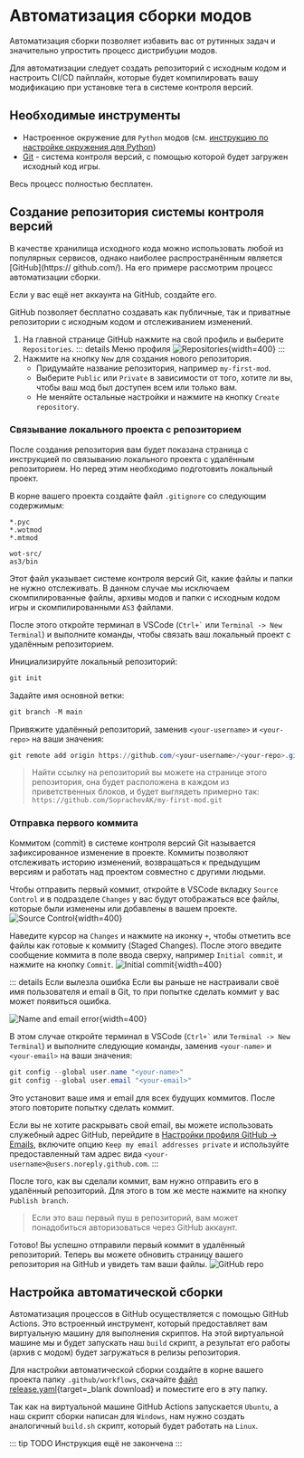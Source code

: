 # Автоматизация сборки модов

Автоматизация сборки позволяет избавить вас от рутинных задач и значительно упростить процесс дистрибуции модов.

Для автоматизации следует создать репозиторий с исходным кодом и настроить CI/CD пайплайн, которые будет компилировать вашу модификацию при установке тега в системе контроля версий.

## Необходимые инструменты
- Настроенное окружение для `Python` модов (см. [инструкцию по настройке окружения для Python](../environment/python/))
- [Git](https://git-scm.com/) - система контроля версий, с помощью которой будет загружен исходный код игры.

Весь процесс полностью бесплатен.

## Создание репозитория системы контроля версий

В качестве хранилища исходного кода можно использовать любой из популярных сервисов, однако наиболее распространённым является [GitHub](https://
github.com/). На его примере рассмотрим процесс автоматизации сборки.

Если у вас ещё нет аккаунта на GitHub, создайте его.

GitHub позволяет бесплатно создавать как публичные, так и приватные репозитории с исходным кодом и отслеживанием изменений.

1. На главной странице GitHub нажмите на свой профиль и выберите `Repositories`.
   ::: details Меню профиля
   ![Repositories](./assets/go-to-repos.png){width=400}
   :::
2. Нажмите на кнопку `New` для создания нового репозитория.
   - Придумайте название репозитория, например `my-first-mod`.
   - Выберите `Public` или `Private` в зависимости от того, хотите ли вы, чтобы ваш мод был доступен всем или только вам.
   - Не меняйте остальные настройки и нажмите на кнопку `Create repository`.

### Связывание локального проекта с репозиторием
После создания репозитория вам будет показана страница с инструкцией по связыванию локального проекта с удалённым репозиторием. Но перед этим необходимо подготовить локальный проект.

В корне вашего проекта создайте файл `.gitignore` со следующим содержимым:
``` [.gitignore]
*.pyc
*.wotmod
*.mtmod

wot-src/
as3/bin
```
Этот файл указывает системе контроля версий Git, какие файлы и папки не нужно отслеживать. В данном случае мы исключаем скомпилированные файлы, архивы модов и папки с исходным кодом игры и скомпилированными `AS3` файлами.

После этого откройте терминал в VSCode (`` Ctrl+` `` или `Terminal -> New Terminal`) и выполните команды, чтобы связать ваш локальный проект с удалённым репозиторием.

Инициализируйте локальный репозиторий:
```powershell
git init
```

Задайте имя основной ветки:
```powershell
git branch -M main 
```

Привяжите удалённый репозиторий, заменив `<your-username>` и `<your-repo>` на ваши значения:
```powershell
git remote add origin https://github.com/<your-username>/<your-repo>.git
```
> Найти ссылку на репозиторий вы можете на странице этого репозитория, она будет расположена в каждом из приветственных блоков, и будет выглядеть примерно так: `https://github.com/SoprachevAK/my-first-mod.git`


### Отправка первого коммита
Коммитом (commit) в системе контроля версий Git называется зафиксированное изменение в проекте. Коммиты позволяют отслеживать историю изменений, возвращаться к предыдущим версиям и работать над проектом совместно с другими людьми.

Чтобы отправить первый коммит, откройте в VSCode вкладку `Source Control` и в подразделе `Changes` у вас будут отображаться все файлы, которые были изменены или добавлены в вашем проекте.
![Source Control](./assets/source-control.png){width=400}

Наведите курсор на `Changes` и нажмите на иконку `+`, чтобы отметить все файлы как готовые к коммиту (Staged Changes). После этого введите сообщение коммита в поле ввода сверху, например `Initial commit`, и нажмите на кнопку `Commit`.
![Initial commit](./assets/initial-commit.png){width=400}

::: details Если вылезла ошибка
Если вы раньше не настраивали своё имя пользователя и email в Git, то при попытке сделать коммит у вас может появиться ошибка. 

![Name and email error](./assets/name-error.png){width=400}


В этом случае откройте терминал в VSCode (`` Ctrl+` `` или `Terminal -> New Terminal`) и выполните следующие команды, заменив `<your-name>` и `<your-email>` на ваши значения:
```powershell
git config --global user.name "<your-name>"
git config --global user.email "<your-email>"
```
Это установит ваше имя и email для всех будущих коммитов. После этого повторите попытку сделать коммит.

Если вы не хотите раскрывать свой email, вы можете использовать служебный адрес GitHub, перейдите в [Настройки профиля GitHub -> Emails](https://github.com/settings/emails), включите опцию `Keep my email addresses private` и используйте предоставленный там адрес вида `<your-username>@users.noreply.github.com`.
:::

После того, как вы сделали коммит, вам нужно отправить его в удалённый репозиторий. Для этого в том же месте нажмите на кнопку `Publish branch`. 

> Если это ваш первый пуш в репозиторий, вам может понадобиться авторизоваться через GitHub аккаунт.

Готово! Вы успешно отправили первый коммит в удалённый репозиторий. Теперь вы можете обновить страницу вашего репозитория на GitHub и увидеть там ваши файлы.
![GitHub repo](./assets/gh-repo.png)

## Настройка автоматической сборки
Автоматизация процессов в GitHub осуществляется с помощью GitHub Actions. Это встроенный инструмент, который предоставляет вам виртуальную машину для выполнения скриптов. На этой виртуальной машине мы и будет запускать наш `build` скрипт, а результат его работы (архив с модом) будет загружаться в релизы репозитория.

Для настройки автоматической сборки создайте в корне вашего проекта папку `.github/workflows`, cкачайте [файл release.yaml](/download/mod-build/release.yaml){target=_blank download} и поместите его в эту папку.

Так как на виртуальной машине GitHub Actions запускается `Ubuntu`, а наш скрипт сборки написан для `Windows`, нам нужно создать аналогичный `build.sh` скрипт, который будет работать на `Linux`.

::: tip TODO
Инструкция ещё не закончена
:::